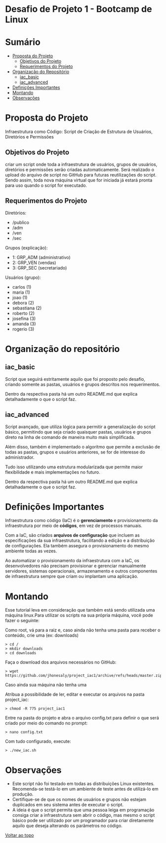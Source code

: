 # Desafio de Projeto 1 - Bootcamp de Linux

# Sumário

- [Proposta do Projeto](#Proposta-do-Projeto)
    - [Objetivos do Projeto](#Objetivos-do-Projeto)
    - [Requerimentos do Projeto](#Requerimentos-do-Projeto)
- [Organização do Repositório](#organização-do-repositório)
    - [iac_basic](#iac_basic)
    - [iac_advanced](#iac_advanced)
- [Definições Importantes](#Definições-Importantes)
- [Montando](#Montando)
- [Observações](#Observações)


# Proposta do Projeto

Infraestrutura como Código: Script de Criação de Estrutura de Usuários, Diretórios e Permissões

## Objetivos do Projeto

criar um script onde toda a infraestrutura de usuários, grupos de usuários, diretórios e permissões serão criadas automaticamente. Será realizado o upload do arquivo de script no GitHub para futuras reutilizações do script. Sendo assim, toda nova máquina virtual que for iniciada já estará pronta para uso quando o script for executado.

## Requerimentos do Projeto

Diretórios:

- /publico
- /adm
- /ven
- /sec

Grupos (explicação):

- 1: GRP_ADM (administrativo)
- 2: GRP_VEN (vendas)
- 3: GRP_SEC (secretariado)

Usuários (grupo):

- carlos (1)
- maria (1)
- joao (1)
- debora (2)
- sebastiana (2)
- roberto (2)
- josefina (3)
- amanda (3)
- rogerio (3)


# Organização do repositório

## iac_basic

Script que seguirá estritamente aquilo que foi proposto pelo desafio, criando somente as pastas, usuários e grupos descritos nos requerimentos. 

Dentro da respectiva pasta há um outro README.md que explica detalhadamente o que o script faz.

## iac_advanced

Script avançado, que utiliza lógica para permitir a generalização do script básico, permitindo que seja criado quaisquer pastas, usuários e grupos direto na linha de comando de maneira muito mais simplificada. 

Além disso, também é implementado o algoritmo que permite a exclusão de todas as pastas, grupos e usuários anteriores, se for de interesse do administrador. 

Tudo isso utilizando uma estrutura modularizada que permite maior flexibilidade e mais implementações no futuro.

Dentro da respectiva pasta há um outro README.md que explica detalhadamente o que o script faz.


# Definições Importantes

Infraestrutura como código (IaC) é o **gerenciamento** e provisionamento da infraestrutura por meio de **códigos**, em vez de processos manuais.

Com a IaC, são criados **arquivos de configuração** que incluem as especificações da sua infraestrutura, facilitando a edição e a distribuição de configurações. Ela também assegura o provisionamento do mesmo ambiente todas as vezes. 

Ao automatizar o provisionamento da infraestrutura com a IaC, os desenvolvedores não precisam provisionar e gerenciar manualmente servidores, sistemas operacionais, armazenamento e outros componentes de infraestrutura sempre que criam ou implantam uma aplicação.

# Montando

Esse tutorial leva em consideração que também está sendo utilizada uma máquina linux.Para utilizar os scripts na sua própria máquina, você pode fazer o seguinte:

Como root, vá para a raiz e, caso ainda não tenha uma pasta para receber o conteúdo, crie uma (ex: downloads)

    > cd /
    > mkdir downloads
    > cd downloads

Faça o download dos arquivos necessários no GitHub:

    > wget https://github.com/jhonesaly/project_iac1/archive/refs/heads/master.zip

Caso ainda sua máquina não tenha uma

Atribua a possibilidade de ler, editar e executar os arquivos na pasta project_iac:

    > chmod -R 775 project_iac1

Entre na pasta do projeto e abra o arquivo config.txt para definir o que será criado por meio do comando no prompt:

    > nano config.txt

Com tudo configurado, execute: 

    > ./new_iac.sh



# Observações

- Este script não foi testado em todas as distribuições Linux existentes. Recomenda-se testá-lo em um ambiente de teste antes de utilizá-lo em produção.
- Certifique-se de que os nomes de usuários e grupos não estejam duplicados em seu sistema antes de executar o script.
- A ideia é que o script permita que uma pessoa leiga em programação consiga criar a infraestrutura sem abrir o código, mas mesmo o script básico pode ser utilizado por um programador para criar diretamente aquilo que deseja alterando os parâmetros no código.

[Voltar ao topo](#sumário)